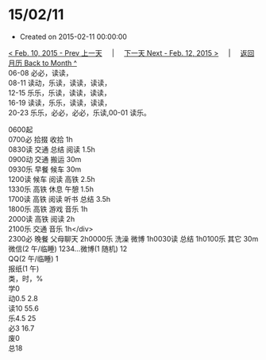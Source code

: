 # 15/02/11

* Created on 2015-02-11 00:00:00

[&lt; Feb. 10, 2015 - Prev 上一天](d10.md)     \|     [下一天 Next - Feb. 12, 2015 &gt;](d12.md)     \|     [返回月历 Back to Month ^](index.md)   
06-08 必必，读读，  
08-11 读动，乐读，读读，读读，  
12-15 乐乐，乐读，读读，读读，  
16-19 读读，乐乐，读读，读读，  
20-23 乐乐，必必，必必，乐读,00-01 读乐。  
  
0600起  
0700必 拾掇 收拾 1h  
0830读 交通 总结 阅读 1.5h  
0900动 交通 搬运 30m  
0930乐 早餐 候车 30m  
1200读 候车 阅读 高铁 2.5h  
1330乐 高铁 休息 午憩 1.5h  
1700读 高铁 阅读 听书 总结 3.5h  
1800乐 高铁 游戏 音乐 1h  
2000读 高铁 阅读 2h  
2100乐 交通 音乐 1h&lt;/div&gt;  
2300必 晚餐 父母聊天 2h0000乐 洗澡 微博 1h0030读 总结 1h0100乐 其它 30m  
微信\(2 午/临睡\) 1234…微博\(1 随机\) 12  
QQ\(2 午/临睡\) 1  
报纸\(1 午\)   
类，时，%  
学0  
动0.5 2.8  
读10 55.6  
乐4.5 25  
必3 16.7  
废0  
总18

